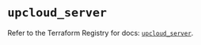 # `upcloud_server`

Refer to the Terraform Registry for docs: [`upcloud_server`](https://registry.terraform.io/providers/upcloudltd/upcloud/5.0.3/docs/resources/server).

